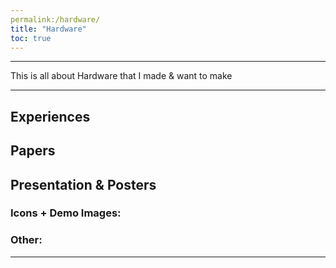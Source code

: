 ```yaml
---
permalink:/hardware/
title: "Hardware"
toc: true
---
```

* * *
This is all about Hardware that I made & want to make
* * *

## Experiences

## Papers

## Presentation & Posters

### Icons + Demo Images:


### Other:


---

